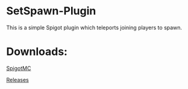 # SetSpawn-Plugin
This is a simple Spigot plugin which teleports joining players to spawn.

# Downloads:
[SpigotMC](https://www.spigotmc.org/resources/setspawn-spawn-on-join.80235/)

[Releases](https://github.com/RootRobo/SetSpawn-Plugin/releases)
